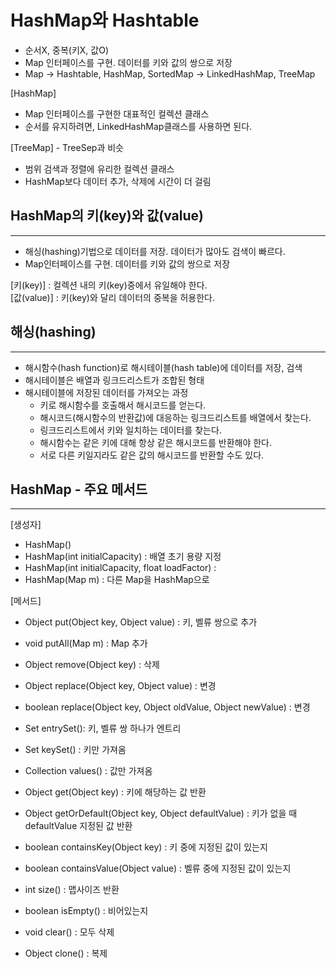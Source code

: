 HashMap와 Hashtable
==============

* 순서X, 중복(키X, 값O)
* Map 인터페이스를 구현. 데이터를 키와 값의 쌍으로 저장
* Map -> Hashtable, HashMap, SortedMap -> LinkedHashMap, TreeMap

[HashMap]
* Map 인터페이스를 구현한 대표적인 컬렉션 클래스
* 순서를 유지하려면, LinkedHashMap클래스를 사용하면 된다.

[TreeMap] - TreeSep과 비슷
* 범위 검색과 정렬에 유리한 컬렉션 클래스
* HashMap보다 데이터 추가, 삭제에 시간이 더 걸림



HashMap의 키(key)와 값(value)
--------------
*****

* 해싱(hashing)기법으로 데이터를 저장. 데이터가 많아도 검색이 빠르다.
* Map인터페이스를 구현. 데이터를 키와 값의 쌍으로 저장


[키(key)] : 컬렉션 내의 키(key)중에서 유일해야 한다.  
[값(value)] : 키(key)와 달리 데이터의 중복을 허용한다.


해싱(hashing)
----------
*****

* 해시함수(hash function)로 해시테이블(hash table)에 데이터를 저장, 검색
* 해시테이블은 배열과 링크드리스트가 조합된 형태
* 해시테이블에 저장된 데이터를 가져오는 과정
  * 키로 해시함수를 호출해서 해시코드를 얻는다.
  * 해시코드(해시함수의 반환값)에 대응하는 링크드리스트를 배열에서 찾는다.
  * 링크드리스트에서 키와 일치하는 데이터를 찾는다.
  * 해시함수는 같은 키에 대해 항상 같은 해시코드를 반환해야 한다.
  * 서로 다른 키일지라도 같은 값의 해시코드를 반환할 수도 있다.


HashMap - 주요 메서드
--------
*****

[생성자]
* HashMap()
* HashMap(int initialCapacity) : 배열 초기 용량 지정
* HashMap(int initialCapacity, float loadFactor) : 
* HashMap(Map m) : 다른 Map을 HashMap으로 


[메서드]
* Object put(Object key, Object value) : 키, 벨류 쌍으로 추가
* void putAll(Map m) : Map 추가
* Object remove(Object key) : 삭제
* Object replace(Object key, Object value) : 변경
* boolean replace(Object key, Object oldValue, Object newValue) : 변경

* Set entrySet(): 키, 벨류 쌍 하나가 엔트리
* Set keySet() : 키만 가져옴
* Collection values() : 값만 가져옴

* Object get(Object key) : 키에 해당하는 값 반환
* Object getOrDefault(Object key, Object defaultValue) : 키가 없을 때 defaultValue 지정된 값 반환
* boolean containsKey(Object key) : 키 중에 지정된 값이 있는지
* boolean containsValue(Object value) : 벨류 중에 지정된 값이 있는지

* int size() : 맵사이즈 반환
* boolean isEmpty() : 비어있는지
* void clear() : 모두 삭제
* Object clone() : 복제